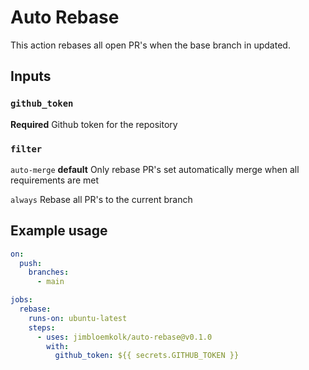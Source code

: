 # Auto Rebase

This action rebases all open PR's when the base branch in updated.

## Inputs

### `github_token`

**Required** Github token for the repository

### `filter`

`auto-merge` **default**  Only rebase PR's set automatically merge when all requirements are met

`always` Rebase all PR's to the current branch

## Example usage
```yaml
on:
  push:
    branches:
      - main

jobs:
  rebase:
    runs-on: ubuntu-latest
    steps:
      - uses: jimbloemkolk/auto-rebase@v0.1.0
        with:
          github_token: ${{ secrets.GITHUB_TOKEN }}
```
